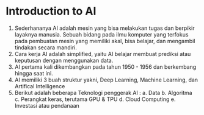 # Introduction to AI

1. Sederhananya AI adalah mesin yang bisa melakukan tugas dan berpikir layaknya manusia. Sebuah bidang pada ilmu komputer yang terfokus pada pembuatan mesin yang memiliki akal, bisa belajar, dan mengambil tindakan secara mandiri.
2. Cara kerja AI adalah simplified, yaitu AI belajar membuat prediksi atau keputusan dengan menggunakan data. 
3. AI pertama kali dikembangkan pada tahun 1950 - 1956 dan berkembang hingga saat ini.
4. AI memiliki 3 buah struktur yakni, Deep Learning, Machine Learning, dan Artifical Intelligence
5. Berikut adalah beberapa Teknologi penggerak AI :
    a. Data
    b. Algoritma
    c. Perangkat keras, terutama GPU & TPU
    d. Cloud Computing
    e. Investasi atau pendanaan